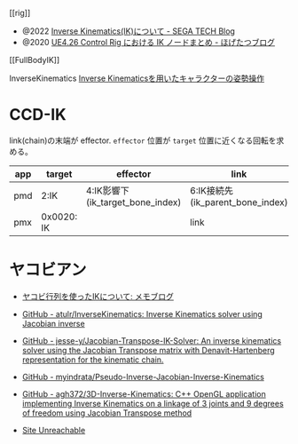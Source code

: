 [[rig]]

- @2022 [Inverse Kinematics(IK)について - SEGA TECH Blog](https://techblog.sega.jp/entry/sega_inverse_kinematics202210)
- @2020 [UE4.26 Control Rig における IK ノードまとめ - ほげたつブログ](https://hogetatu.hatenablog.com/entry/2020/12/03/000009)

[[FullBodyIK]]

InverseKinematics
[Inverse Kinematicsを用いたキャラクターの姿勢操作](https://zenn.dev/fukazaemon/articles/1eef820cfebad6)

# CCD-IK

link(chain)の末端が effector.
`effector` 位置が `target` 位置に近くなる回転を求める。

| app | target     | effector                         | link                             |
| --- | ---------- | -------------------------------- | -------------------------------- |
| pmd | 2:IK       | 4:IK影響下(ik_target_bone_index) | 6:IK接続先(ik_parent_bone_index) |
| pmx | 0x0020: IK |                                  | link                             |

# ヤコビアン

- [ヤコビ行列を使ったIKについて: メモブログ](http://sssiii.seesaa.net/article/383489955.html)

- [GitHub - atulr/InverseKinematics: Inverse Kinematics solver using Jacobian inverse](https://github.com/atulr/InverseKinematics)
- [GitHub - jesse-y/Jacobian-Transpose-IK-Solver: An inverse kinematics solver using the Jacobian Transpose matrix with Denavit-Hartenberg representation for the kinematic chain.](https://github.com/jesse-y/Jacobian-Transpose-IK-Solver)
- [GitHub - myindrata/Pseudo-Inverse-Jacobian-Inverse-Kinematics](https://github.com/myindrata/Pseudo-Inverse-Jacobian-Inverse-Kinematics)
- [GitHub - agh372/3D-Inverse-Kinematics: C++ OpenGL application implementing Inverse Kinematics on a linkage of 3 joints and 9 degrees of freedom using Jacobian Transpose method](https://github.com/agh372/3D-Inverse-Kinematics)
- [Site Unreachable](https://cnc-selfbuild.blogspot.com/2021/04/ik.html)
